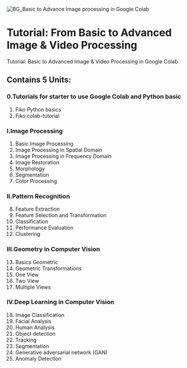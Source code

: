 ![BG_Basic to Advance Image processing in Google Colab](https://github.com/user-attachments/assets/6237ff1f-0c3d-4377-9daa-8cda30d0ae61)
# Tutorial: From Basic to Advanced Image & Video Processing
Tutorial: Basic to Advanced Image &amp; Video Processing in Google Colab

## Contains 5 Units:
### 0.Tutorials for starter to use Google Colab and Python basic

01. Fiko Python basics
02. Fiko colab-tutorial

### I.Image Processing

1. Basic Image Processing
2. Image Processing in Spatial Domain
3. Image Processing in Frequency Domain
4. Image Restoration
5. Morphology
6. Segmentation
7. Color Processing

### II.Pattern Recognition

8. Feature Extraction
9. Feature Selection and Transformation
10. Classification
11. Performance Evaluation
12. Clustering

### III.Geometry in Computer Vision

13. Basics Geometric
14. Geometric Transformations
15. One View
16. Two View
17. Multiple Views

### IV.Deep Learning in Computer Vision

18. Image Classification
19. Facial Analysis
20. Human Analysis
21. Object detection
22. Tracking
23. Segmentation
24. Generative adversarial network (GAN)
25. Anomaly Detection
